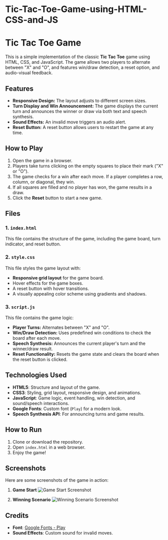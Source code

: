 # Tic-Tac-Toe-Game-using-HTML-CSS-and-JS
# Tic Tac Toe Game

This is a simple implementation of the classic **Tic Tac Toe** game using HTML, CSS, and JavaScript. The game allows two players to alternate between "X" and "O", and features win/draw detection, a reset option, and audio-visual feedback.

## Features

- **Responsive Design:** The layout adjusts to different screen sizes.
- **Turn Display and Win Announcement:** The game displays the current turn and announces the winner or draw via both text and speech synthesis.
- **Sound Effects:** An invalid move triggers an audio alert.
- **Reset Button:** A reset button allows users to restart the game at any time.

## How to Play

1. Open the game in a browser.
2. Players take turns clicking on the empty squares to place their mark ("X" or "O").
3. The game checks for a win after each move. If a player completes a row, column, or diagonal, they win.
4. If all squares are filled and no player has won, the game results in a draw.
5. Click the **Reset** button to start a new game.

## Files

### 1. `index.html`
This file contains the structure of the game, including the game board, turn indicator, and reset button.

### 2. `style.css`
This file styles the game layout with:
- **Responsive grid layout** for the game board.
- Hover effects for the game boxes.
- A reset button with hover transitions.
- A visually appealing color scheme using gradients and shadows.

### 3. `script.js`
This file contains the game logic:
- **Player Turns:** Alternates between "X" and "O".
- **Win/Draw Detection:** Uses predefined win conditions to check the board after each move.
- **Speech Synthesis:** Announces the current player's turn and the winner/draw result.
- **Reset Functionality:** Resets the game state and clears the board when the reset button is clicked.

## Technologies Used

- **HTML5**: Structure and layout of the game.
- **CSS3**: Styling, grid layout, responsive design, and animations.
- **JavaScript**: Game logic, event handling, win detection, and sound/speech interactions.
- **Google Fonts**: Custom font (`Play`) for a modern look.
- **Speech Synthesis API**: For announcing turns and game results.

## How to Run

1. Clone or download the repository.
2. Open `index.html` in a web browser.
3. Enjoy the game!

## Screenshots

Here are some screenshots of the game in action:

1. **Game Start**
   ![Game Start Screenshot](path_to_screenshot)

2. **Winning Scenario**
   ![Winning Scenario Screenshot](path_to_screenshot)

## Credits

- **Font**: [Google Fonts - Play](https://fonts.google.com/specimen/Play)
- **Sound Effects**: Custom sound for invalid moves.
